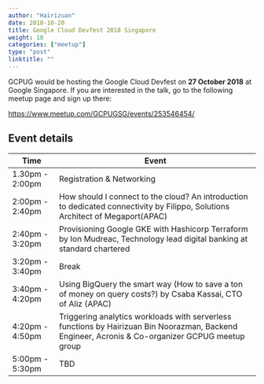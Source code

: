 ```yaml
---
author: "Hairizuan"
date: 2018-10-20
title: Google Cloud Devfest 2018 Singapore
weight: 10
categories: ["meetup"]
type: "post"
linktitle: ""
---
```


GCPUG would be hosting the Google Cloud Devfest on **27 October 2018** at Google Singapore. If you are interested in the talk, go to the following meetup page and sign up there:

https://www.meetup.com/GCPUGSG/events/253546454/

## Event details

| Time            | Event                                                                                                                                            |
| --------------- | ------------------------------------------------------------------------------------------------------------------------------------------------ |
| 1.30pm - 2:00pm | Registration & Networking                                                                                                                        |
| 2:00pm - 2:40pm | How should I connect to the cloud? An introduction to dedicated connectivity by Filippo, Solutions Architect of Megaport(APAC)                   |
| 2:40pm - 3:20pm | Provisioning Google GKE with Hashicorp Terraform by Ion Mudreac, Technology lead digital banking at standard chartered                           |
| 3:20pm - 3:40pm | Break                                                                                                                                            |
| 3:40pm - 4:20pm | Using BigQuery the smart way (How to save a ton of money on query costs?) by Csaba Kassai, CTO of Aliz (APAC)                                    |
| 4:20pm - 4:50pm | Triggering analytics workloads with serverless functions by Hairizuan Bin Noorazman, Backend Engineer, Acronis & Co-organizer GCPUG meetup group |
| 5:00pm - 5:30pm | TBD                                                                                                                                              |
